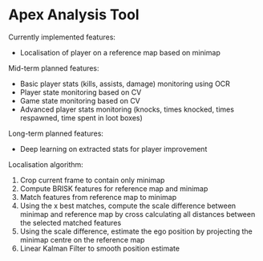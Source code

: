 # Apex Analysis Tool

Currently implemented features:
- Localisation of player on a reference map based on minimap

Mid-term planned features:
- Basic player stats (kills, assists, damage) monitoring using OCR
- Player state monitoring based on CV
- Game state monitoring based on CV
- Advanced player stats monitoring (knocks, times knocked, times respawned, time spent in loot boxes)

Long-term planned features:
- Deep learning on extracted stats for player improvement

Localisation algorithm:
1) Crop current frame to contain only minimap
2) Compute BRISK features for reference map and minimap
3) Match features from reference map to minimap
4) Using the x best matches, compute the scale difference between minimap and reference map by cross calculating all distances between the selected matched features
5) Using the scale difference, estimate the ego position by projecting the minimap centre on the reference map
6) Linear Kalman Filter to smooth position estimate 

